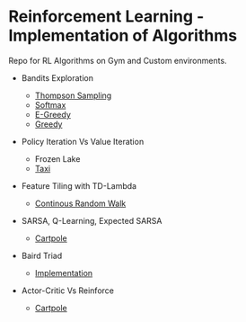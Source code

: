 # Reinforcement Learning - Implementation of Algorithms
Repo for RL Algorithms on Gym and Custom environments.

* Bandits Exploration
    * [Thompson Sampling](https://colab.research.google.com/drive/1-W8I5bRlFHUhZwsovDQ6IHmXQeSpHz53)
    * [Softmax](https://colab.research.google.com/drive/1-W8I5bRlFHUhZwsovDQ6IHmXQeSpHz53)
    * [E-Greedy](https://colab.research.google.com/drive/1-W8I5bRlFHUhZwsovDQ6IHmXQeSpHz53)
    * [Greedy](https://colab.research.google.com/drive/1-W8I5bRlFHUhZwsovDQ6IHmXQeSpHz53)

* Policy Iteration Vs Value Iteration
    * Frozen Lake
    * [Taxi](https://colab.research.google.com/drive/1LuxGXJTFIgU3aqBVXjx6zED_AKO455D3#scrollTo=hWZtU3pa4Qvf)

* Feature Tiling with TD-Lambda
    * [Continous Random Walk](https://colab.research.google.com/drive/1qYVGs9YNybXadT1pI1qk0bG99fkvyuvf)


* SARSA, Q-Learning, Expected SARSA
    * [Cartpole](https://colab.research.google.com/drive/1OpXcjpeHtn8pAGHiu-gMOXD4YbtPQb76)

* Baird Triad
    * [Implementation](https://colab.research.google.com/drive/1gpsPFM4VeGf5enfy4K4Exv1LPFbSlvRe)

* Actor-Critic Vs Reinforce
    * [Cartpole](https://colab.research.google.com/drive/1LCR6xAifg3fXRj665zT9uNeiV1IF07wf) 
    
